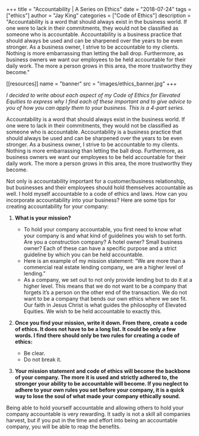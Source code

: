 +++
title = "Accountability | A Series on Ethics"
date = "2018-07-24"
tags = ["ethics"]
author = "Jay King"
categories = ["Code of Ethics"]
description = "Accountability is a word that should always exist in the business world. If one were to lack in their commitments, they would not be classified as someone who is accountable. Accountability is a business practice that should always be used and can be sharpened over the years to be even stronger. As a business owner, I strive to be accountable to my clients. Nothing is more embarrassing than letting the ball drop. Furthermore, as business owners we want our employees to be held accountable for their daily work. The more a person grows in this area, the more trustworthy they become."

[[resources]]
  name = "banner"
  src = "images/ethics_banner.jpg"
+++

*I decided to write about each aspect of my Code of Ethics for Elevated Equities to express why I find each of these important and to give advice to you of how you can apply them to your business. This is a 4-part series.*

Accountability is a word that should always exist in the business world. If one were to lack in their commitments, they would not be classified as someone who is accountable. Accountability is a business practice that should always be used and can be sharpened over the years to be even stronger. As a business owner, I strive to be accountable to my clients. Nothing is more embarrassing than letting the ball drop. Furthermore, as business owners we want our employees to be held accountable for their daily work. The more a person grows in this area, the more trustworthy they become.

Not only is accountability important for a customer/business relationship, but businesses and their employees should hold themselves accountable as well. I hold myself accountable to a code of ethics and laws. How can you incorporate accountability into your business? Here are some tips for creating accountability for your company:

1. **What is your mission?**
    - To hold your company accountable, you first need to know what your company is and what kind of guidelines you wish to set forth. Are you a construction company? A hotel owner? Small business owner? Each of these can have a specific purpose and a strict guideline by which you can be held accountable.
    - Here is an example of my mission statement: “We are more than a commercial real estate lending company, we are a higher level of lending.”
    - As a company, we set out to not only provide lending but to do it at a higher level. This means that we do not want to be a company that forgets it’s a person on the other end of the transaction. We do not want to be a company that bends our own ethics where we see fit. Our faith in Jesus Christ is what guides the philosophy of Elevated Equities. We wish to be held accountable to exactly this.

2. **Once you find your mission, write it down. From there, create a code of ethics. It does not have to be a long list. It could be only a few words. I find there should only be two rules for creating a code of ethics:**
    - Be clear.
    - Do not break it.

3. **Your mission statement and code of ethics will become the backbone of your company. The more it is used and strictly adhered to, the stronger your ability to be accountable will become. If you neglect to adhere to your own rules you set before your company, it is a quick way to lose the soul of what made your company ethically sound.**

Being able to hold yourself accountable and allowing others to hold your company accountable is very rewarding. It sadly is not a skill all companies harvest, but if you put in the time and effort into being an accountable company, you will be able to reap the benefits.